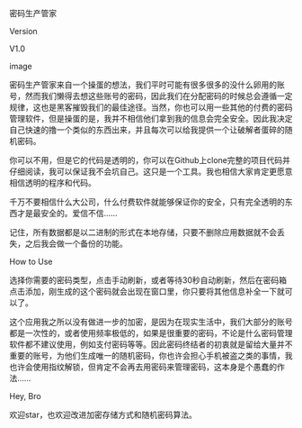 密码生产管家

Version

V1.0

image


密码生产管家来自一个操蛋的想法，我们平时可能有很多很多的没什么卵用的账号，然而我们懒得去想这些账号的密码，因此我们在分配密码的时候总会遵循一定规律，这也是黑客摧毁我们的最佳途径。当然，你也可以用一些其他的付费的密码管理软件，但是操蛋的是，我并不相信他们拿到我的信息会完全安全。因此我决定自己快速的撸一个类似的东西出来，并且每次可以给我提供一个让破解者蛋碎的随机密码。

你可以不用，但是它的代码是透明的，你可以在Github上clone完整的项目代码并仔细阅读，我可以保证我不会坑自己。这只是一个工具。我也相信大家肯定更愿意相信透明的程序和代码。

千万不要相信什么大公司，什么付费软件就能够保证你的安全，只有完全透明的东西才是最安全的。爱信不信……

记住，所有数据都是以二进制的形式在本地存储，只要不删除应用数据就不会丢失，之后我会做一个备份的功能。

How to Use

选择你需要的密码类型，点击手动刷新，或者等待30秒自动刷新，然后在密码箱点击添加，刚生成的这个密码就会出现在窗口里，你只要将其他信息补全一下就可以了。

这个应用我之所以没有做进一步的加密，是因为在现实生活中，我们大部分的账号都是一次性的，或者使用频率极低的，如果是很重要的密码，不论是什么密码管理软件都不建议使用，例如支付密码等等。因此密码终结者的初衷就是留给大量并不重要的账号，为他们生成唯一的随机密码，你也许会担心手机被盗之类的事情，我也许会使用指纹解锁，但肯定不会再去用密码来管理密码，这本身是个愚蠢的作法……

Hey, Bro

欢迎star，也欢迎改进加密存储方式和随机密码算法。
